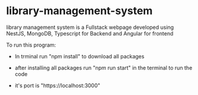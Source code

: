 # library-management-system
library management system is a Fullstack webpage developed using NestJS, MongoDB, Typescript for Backend and Angular for frontend

To run this program:

- In trminal run "npm install" to download all packages

- after installing all packages run "npm run start" in the terminal to run the code

- it's port is "https://localhost:3000"
